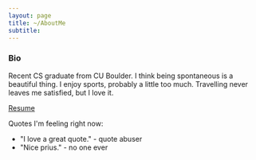 ```yaml
---
layout: page
title: ~/AboutMe
subtitle: 
---
```


### Bio

Recent CS graduate from CU Boulder. I think being spontaneous is a beautiful thing. I enjoy sports, probably a little too much. Travelling never leaves me satisfied, but I love it. 

[Resume](/Resume_CV(1).pdf)

Quotes I'm feeling right now:

- "I love a great quote." - quote abuser
- "Nice prius." - no one ever


